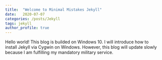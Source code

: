 ```yaml
---
title:  "Welcome to Minimal Mistakes Jekyll"
date:   2020-07-07
categories: /posts/Jekyll
tags: jekyll
author_profile: true
---
```


Hello world! This blog is builded on Windows 10. I will introduce how to install Jekyll via Cygwin on Windows. However, this blog will update slowly because I am fulfilling my mandatory military service.